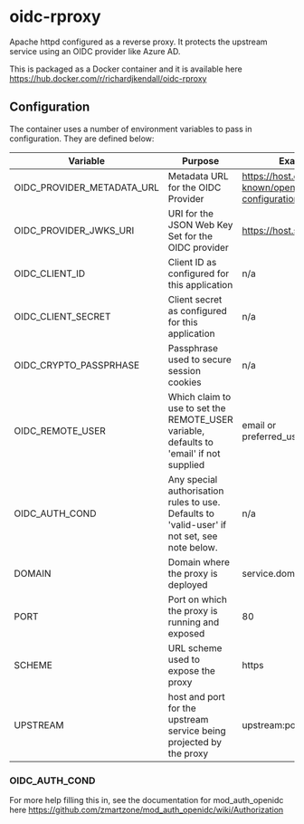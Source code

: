 # oidc-rproxy
Apache httpd configured as a reverse proxy.  It protects the upstream service using an OIDC provider like Azure AD.

This is packaged as a Docker container and it is available here https://hub.docker.com/r/richardjkendall/oidc-rproxy

## Configuration
The container uses a number of environment variables to pass in configuration.  They are defined below:

|Variable|Purpose|Example|
|---|---|---|
|OIDC_PROVIDER_METADATA_URL|Metadata URL for the OIDC Provider|https://host.domain/.well-known/openid-configuration
|OIDC_PROVIDER_JWKS_URI|URI for the JSON Web Key Set for the OIDC provider|https://host.server/keys
|OIDC_CLIENT_ID|Client ID as configured for this application|n/a
|OIDC_CLIENT_SECRET|Client secret as configured for this application|n/a
|OIDC_CRYPTO_PASSPRHASE|Passphrase used to secure session cookies|n/a
|OIDC_REMOTE_USER|Which claim to use to set the REMOTE_USER variable, defaults to 'email' if not supplied|email or preferred_username
|OIDC_AUTH_COND|Any special authorisation rules to use.  Defaults to 'valid-user' if not set, see note below.|n/a
|DOMAIN|Domain where the proxy is deployed|service.domain.com
|PORT|Port on which the proxy is running and exposed|80
|SCHEME|URL scheme used to expose the proxy|https
|UPSTREAM|host and port for the upstream service being projected by the proxy|upstream:port/

### OIDC_AUTH_COND

For more help filling this in, see the documentation for mod_auth_openidc here https://github.com/zmartzone/mod_auth_openidc/wiki/Authorization
